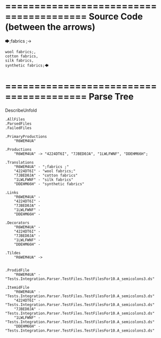 ========================================
Source Code (between the arrows)
========================================

🡆;fabrics ;->

	wool fabrics;,
	cotton fabrics,
	silk fabrics,
	synthetic fabrics;🡄

========================================
Parse Tree
========================================
DescribeUnfold

    .AllFiles
    .ParsedFiles
    .FailedFiles

    .PrimaryProductions
        "R6WEM4UA" 

    .Productions
        "R6WEM4UA" -> "4224DT6I", "7JBED0JA", "1LWLFWNF", "DDEHM66H";

    .Translations
        "R6WEM4UA" - ";fabrics ;"
        "4224DT6I" - "wool fabrics;"
        "7JBED0JA" - "cotton fabrics"
        "1LWLFWNF" - "silk fabrics"
        "DDEHM66H" - "synthetic fabrics"

    .Links
        "R6WEM4UA" - 
        "4224DT6I" - 
        "7JBED0JA" - 
        "1LWLFWNF" - 
        "DDEHM66H" - 

    .Decorators
        "R6WEM4UA" - 
        "4224DT6I" - 
        "7JBED0JA" - 
        "1LWLFWNF" - 
        "DDEHM66H" - 

    .Tildes
        "R6WEM4UA" -> 


    .ProdidFile
        "R6WEM4UA" - "Tests.Integration.Parser.TestFiles.TestFilesFor10.A_semicolons3.ds"

    .ItemidFile
        "R6WEM4UA" - "Tests.Integration.Parser.TestFiles.TestFilesFor10.A_semicolons3.ds"
        "4224DT6I" - "Tests.Integration.Parser.TestFiles.TestFilesFor10.A_semicolons3.ds"
        "7JBED0JA" - "Tests.Integration.Parser.TestFiles.TestFilesFor10.A_semicolons3.ds"
        "1LWLFWNF" - "Tests.Integration.Parser.TestFiles.TestFilesFor10.A_semicolons3.ds"
        "DDEHM66H" - "Tests.Integration.Parser.TestFiles.TestFilesFor10.A_semicolons3.ds"

